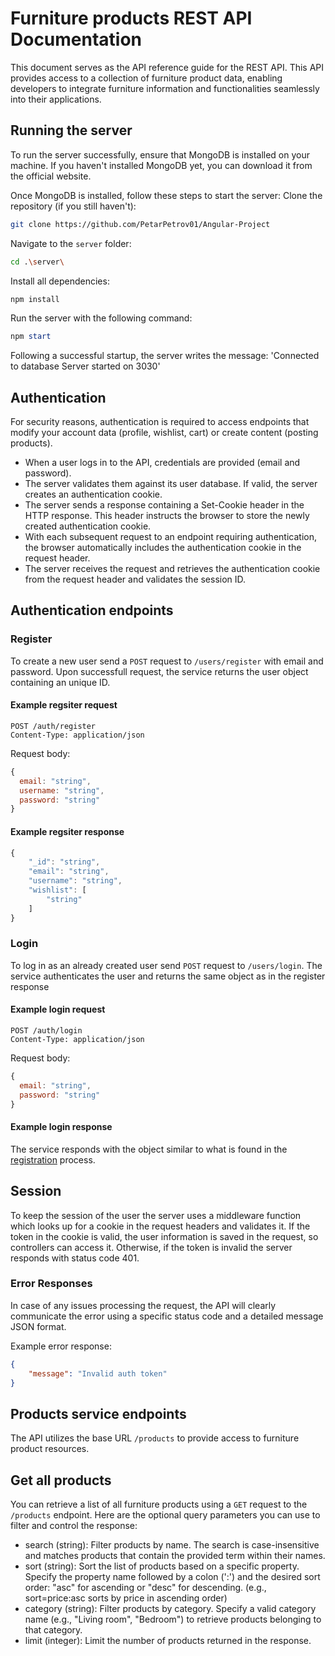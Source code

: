 # Furniture products REST API Documentation
This document serves as the API reference guide for the REST API. This API provides access to a collection of furniture product data, enabling developers to integrate furniture information and functionalities seamlessly into their applications.


## Running the server
To run the server successfully, ensure that MongoDB is installed on your machine. If you haven't installed MongoDB yet, you can download it from the official website.

Once MongoDB is installed, follow these steps to start the server:
Clone the repository (if you still haven't):
```bash
git clone https://github.com/PetarPetrov01/Angular-Project
```
Navigate to the `server` folder:
```bash
cd .\server\
```
Install all dependencies:
```powershell
npm install
```
Run the server with the following command:
```powershell
npm start
```

Following a successful startup, the server writes the message:
'Connected to database
Server started on 3030'

## Authentication
For security reasons, authentication is required to access endpoints that modify your account data (profile, wishlist, cart) or create content (posting products).

- When a user logs in to the API, credentials are provided (email and password). 
- The server validates them against its user database. If valid, the server creates an authentication cookie. 
- The server sends a response containing a Set-Cookie header  in the HTTP response. This header instructs the browser to store the newly created authentication cookie.
- With each subsequent request to an endpoint requiring authentication, the browser automatically includes the authentication cookie in the request header.
- The server receives the request and retrieves the authentication cookie from the request header and validates the session ID.


## Authentication endpoints
### Register

To create a new user send a `POST` request to `/users/register` with email and password. Upon successfull request, the service returns the user object containing an unique ID.

#### Example regsiter request
```
POST /auth/register
Content-Type: application/json
```
Request body:
```js
{
  email: "string",
  username: "string",
  password: "string"
}
```
#### Example regsiter response
```js
{
    "_id": "string",
    "email": "string",
    "username": "string",
    "wishlist": [
        "string"
    ]
}
```
### Login
To log in as an already created user send `POST` request to `/users/login`. The service authenticates the user and returns the same object as in the register response
#### Example login request
```
POST /auth/login
Content-Type: application/json
```
Request body:
```js
{
  email: "string",
  password: "string"
}
```
#### Example login response
The service responds with the object similar to what is found in the [registration](#example-request) process.

## Session
To keep the session of the user the server uses a middleware function which looks up for a cookie in the request headers and validates it. If the token in the cookie is valid, the user information is saved in the request, so controllers can access it. Otherwise, if the token is invalid the server responds with status code 401.

### Error Responses

In case of any issues processing the request, the API will clearly communicate the error using a specific status code and a detailed message JSON format.

Example error response:
```json 
{
    "message": "Invalid auth token" 
}
```

## Products service endpoints
The API utilizes the base URL `/products` to provide access to furniture product resources.

## Get all products
You can retrieve a list of all furniture products using a `GET` request to the `/products` endpoint. Here are the optional query parameters you can use to filter and control the response:
* search (string): Filter products by name. The search is case-insensitive and matches products that contain the provided term within their names.
* sort (string): Sort the list of products based on a specific property. Specify the property name followed by a colon (':') and the desired sort order: "asc" for ascending or "desc" for descending. (e.g., sort=price:asc sorts by price in ascending order)
* category (string): Filter products by category. Specify a valid category name (e.g., "Living room", "Bedroom") to retrieve products belonging to that category.
* limit (integer): Limit the number of products returned in the response. 

